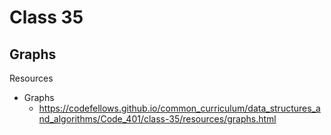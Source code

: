 # Class 35

## Graphs

Resources

- Graphs
  - <https://codefellows.github.io/common_curriculum/data_structures_and_algorithms/Code_401/class-35/resources/graphs.html>
